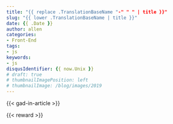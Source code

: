 ```yaml
---
title: "{{ replace .TranslationBaseName "-" " " | title }}"
slug: "{{ lower .TranslationBaseName | title }}"
date: {{ .Date }}
author: allen
categories:
- Front-End
tags:
- js
keywords:
- js
disqusIdentifier: {{ now.Unix }}
# draft: true
# thumbnailImagePosition: left
# thumbnailImage: /blog/images/2019
---
```


<!--more-->

{{< gad-in-article >}}

<!-- {{< embed-caniuse css-placeholder-shown >}} -->
{{< reward >}}
